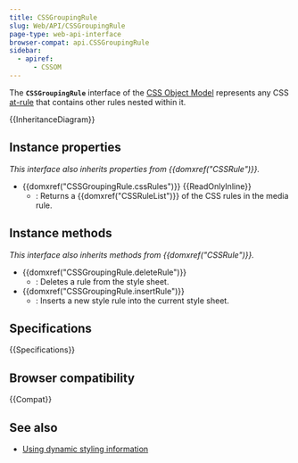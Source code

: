 ```yaml
---
title: CSSGroupingRule
slug: Web/API/CSSGroupingRule
page-type: web-api-interface
browser-compat: api.CSSGroupingRule
sidebar:
  - apiref:
      - CSSOM
---
```


The **`CSSGroupingRule`** interface of the [CSS Object Model](/en-US/docs/Web/API/CSS_Object_Model) represents any CSS [at-rule](/en-US/docs/Web/CSS/CSS_syntax/At-rule) that contains other rules nested within it.

{{InheritanceDiagram}}

## Instance properties

_This interface also inherits properties from {{domxref("CSSRule")}}._

- {{domxref("CSSGroupingRule.cssRules")}} {{ReadOnlyInline}}
  - : Returns a {{domxref("CSSRuleList")}} of the CSS rules in the media rule.

## Instance methods

_This interface also inherits methods from {{domxref("CSSRule")}}._

- {{domxref("CSSGroupingRule.deleteRule")}}
  - : Deletes a rule from the style sheet.
- {{domxref("CSSGroupingRule.insertRule")}}
  - : Inserts a new style rule into the current style sheet.

## Specifications

{{Specifications}}

## Browser compatibility

{{Compat}}

## See also

- [Using dynamic styling information](/en-US/docs/Web/API/CSS_Object_Model/Using_dynamic_styling_information)
